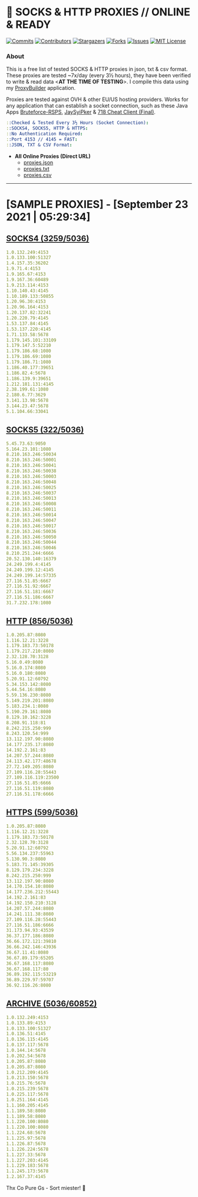 <!-- MARKDOWN LINKS & IMAGES -->
<!-- https://www.markdownguide.org/basic-syntax/#reference-style-links -->
[contributors-shield]: https://img.shields.io/github/contributors/jetkai/proxy-list?style=for-the-badge
[contributors-url]: https://github.com/jetkai/proxy-list/graphs/contributors
[forks-shield]: https://img.shields.io/github/forks/jetkai/proxy-list?style=for-the-badge
[forks-url]: https://github.com/jetkai/proxy-list/network/members
[stars-shield]: https://img.shields.io/github/stars/jetkai/proxy-list?style=for-the-badge
[stars-url]: https://github.com/jetkai/proxy-list/stargazers
[issues-shield]: https://img.shields.io/github/issues/jetkai/proxy-list?style=for-the-badge
[issues-url]: https://github.com/jetkai/proxy-list/issues
[license-shield]: https://img.shields.io/github/license/jetkai/proxy-list?style=for-the-badge
[license-url]: https://github.com/jetkai/proxy-list/blob/main/LICENSE
[commit-shield]: https://img.shields.io/github/last-commit/jetkai/proxy-list?style=for-the-badge
[commit-url]: https://github.com/jetkai/proxy-list/commits/main

# 🎁 SOCKS & HTTP PROXIES // ONLINE & READY

[![Commits][commit-shield]][commit-url]
[![Contributors][contributors-shield]][contributors-url]
[![Stargazers][stars-shield]][stars-url]
[![Forks][forks-shield]][forks-url]
[![Issues][issues-shield]][issues-url]
[![MIT License][license-shield]][license-url]

### About
This is a free list of tested SOCKS & HTTP proxies in json, txt & csv format. These proxies are tested ~7x/day (every 3½ hours), they have been verified to write & read data <**AT THE TIME OF TESTING**>. I compile this data using my [ProxyBuilder](https://github.com/jetkai/ProxyBuilder) application.

Proxies are tested against OVH & other EU/US hosting providers. Works for any application that can establish a socket connection, such as these Java Apps [Bruteforce-RSPS](https://github.com/KaiBurton/Bruteforce-RSPS), [JaySyiPker](https://github.com/JayArrowz/JaySyiPker) & [718 Cheat Client (Final)](https://github.com/KaiBurton/718-Cheat-Client-Final). 

```yaml
::Checked & Tested Every 3½ Hours (Socket Connection):
::SOCKS4, SOCKS5, HTTP & HTTPS:
::No Authentication Required:
::Port 4153 // 4145 = FAST:
::JSON, TXT & CSV Format:
```

- **All Online Proxies (Direct URL)**
  - [proxies.json](https://raw.githubusercontent.com/jetkai/proxy-list/main/proxies.json)
  - [proxies.txt](https://raw.githubusercontent.com/jetkai/proxy-list/main/proxies.txt)
  - [proxies.csv](https://raw.githubusercontent.com/jetkai/proxy-list/main/proxies.csv)

---

# [SAMPLE PROXIES] - [September 23 2021 | 05:29:34]

## [SOCKS4 (3259/5036)](https://raw.githubusercontent.com/jetkai/proxy-list/main/proxies-socks4.txt)
```yaml
1.0.132.249:4153
1.0.133.100:51327
1.4.157.35:36202
1.9.71.4:4153
1.9.165.67:4153
1.9.167.36:60489
1.9.213.114:4153
1.10.140.43:4145
1.10.189.133:50855
1.20.96.30:4153
1.20.96.164:4153
1.20.137.82:32241
1.20.220.79:4145
1.53.137.84:4145
1.53.137.220:4145
1.71.133.58:5678
1.179.145.101:33109
1.179.147.5:52210
1.179.186.68:1080
1.179.186.69:1080
1.179.186.71:1080
1.186.40.177:39651
1.186.82.4:5678
1.186.139.9:39651
1.212.181.131:4145
2.38.199.61:1080
2.180.6.77:3629
3.141.13.98:5678
3.144.23.47:5678
5.1.104.66:33041
```

## [SOCKS5 (322/5036)](https://raw.githubusercontent.com/jetkai/proxy-list/main/proxies-socks5.txt)
```yaml
5.45.73.63:9050
5.164.23.101:1080
8.210.163.246:50034
8.210.163.246:50001
8.210.163.246:50041
8.210.163.246:50038
8.210.163.246:50003
8.210.163.246:50048
8.210.163.246:50025
8.210.163.246:50037
8.210.163.246:50013
8.210.163.246:50008
8.210.163.246:50011
8.210.163.246:50014
8.210.163.246:50047
8.210.163.246:50017
8.210.163.246:50036
8.210.163.246:50050
8.210.163.246:50044
8.210.163.246:50046
8.210.251.244:6666
20.52.130.140:16379
24.249.199.4:4145
24.249.199.12:4145
24.249.199.14:57335
27.116.51.85:6667
27.116.51.92:6667
27.116.51.181:6667
27.116.51.186:6667
31.7.232.178:1080
```

## [HTTP (856/5036)](https://raw.githubusercontent.com/jetkai/proxy-list/main/proxies-http.txt)
```yaml
1.0.205.87:8080
1.116.12.21:3228
1.179.183.73:50178
1.179.217.210:8080
2.32.128.70:3128
5.16.0.49:8080
5.16.0.174:8080
5.16.0.180:8080
5.20.91.12:60792
5.34.153.142:8080
5.44.54.16:8080
5.59.136.230:8080
5.149.219.201:8080
5.183.234.1:8080
5.190.29.161:8080
8.129.10.162:3228
8.208.91.118:81
8.242.215.250:999
8.243.120.54:999
13.112.197.90:8080
14.177.235.17:8080
14.192.2.161:83
14.207.57.244:8080
24.113.42.177:48678
27.72.149.205:8080
27.109.116.28:55443
27.109.116.119:23500
27.116.51.85:6666
27.116.51.119:8080
27.116.51.178:6666
```

## [HTTPS (599/5036)](https://raw.githubusercontent.com/jetkai/proxy-list/main/proxies-https.txt)
```yaml
1.0.205.87:8080
1.116.12.21:3228
1.179.183.73:50178
2.32.128.70:3128
5.20.91.12:60792
5.56.134.237:55963
5.130.90.3:8080
5.183.71.145:39305
8.129.179.234:3228
8.242.215.250:999
13.112.197.90:8080
14.170.154.10:8080
14.177.236.212:55443
14.192.2.161:83
14.192.150.210:3128
14.207.57.244:8080
14.241.111.38:8080
27.109.116.28:55443
27.116.51.186:6666
31.173.94.93:43539
36.37.177.186:8080
36.66.172.121:39810
36.66.242.146:43936
36.67.11.41:8080
36.67.89.179:65205
36.67.168.117:8080
36.67.168.117:80
36.89.192.115:53219
36.89.229.97:59707
36.92.116.26:8080
```

## [ARCHIVE (5036/60852)](https://raw.githubusercontent.com/jetkai/proxy-list/main/archive/working-proxies-history.txt)
```yaml
1.0.132.249:4153
1.0.133.89:4153
1.0.133.100:51327
1.0.136.51:4145
1.0.136.115:4145
1.0.137.117:5678
1.0.144.14:5678
1.0.202.54:5678
1.0.205.87:8080
1.0.205.87:8080
1.0.212.209:4145
1.0.213.150:5678
1.0.215.76:5678
1.0.215.239:5678
1.0.225.117:5678
1.0.251.164:4145
1.1.160.205:4145
1.1.189.58:8080
1.1.189.58:8080
1.1.220.100:8080
1.1.220.100:8080
1.1.224.68:5678
1.1.225.97:5678
1.1.226.87:5678
1.1.226.224:5678
1.1.227.33:5678
1.1.227.203:4145
1.1.229.183:5678
1.1.245.173:5678
1.2.167.37:4145
```



Thx Co Pure Gs - Sort miester! 💟